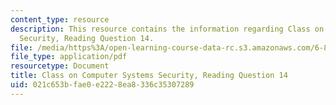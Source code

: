 ```yaml
---
content_type: resource
description: This resource contains the information regarding Class on Computer Systems
  Security, Reading Question 14.
file: /media/https%3A/open-learning-course-data-rc.s3.amazonaws.com/6-858-computer-systems-security-fall-2014/021c653bfae0e2228ea8336c35307289_MIT6_858F14_Reading14.pdf
file_type: application/pdf
resourcetype: Document
title: Class on Computer Systems Security, Reading Question 14
uid: 021c653b-fae0-e222-8ea8-336c35307289
---
```

